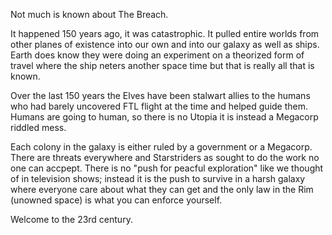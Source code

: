 Not much is known about The Breach.

It happened 150 years ago, it was catastrophic. It pulled entire worlds from other planes of existence into our own and into our galaxy as well as ships. Earth does know they were doing an experiment on a theorized form of travel where the ship neters another space time but that is really all that is known.

Over the last 150 years the Elves have been stalwart allies to the humans who had barely uncovered FTL flight at the time and helped guide them. Humans are going to human, so there is no Utopia it is instead a Megacorp riddled mess.

Each colony in the galaxy is either ruled by a government or a Megacorp. There are threats everywhere and Starstriders as sought to do the work no one can accpept. There is no "push for peacful exploration" like we thought of in television shows; instead it is the push to survive in a harsh galaxy where everyone care about what they can get
and the only law in the Rim (unowned space) is what you can enforce yourself.

Welcome to the 23rd century.
